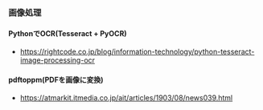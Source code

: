### 画像処理

#### PythonでOCR(Tesseract + PyOCR)

- https://rightcode.co.jp/blog/information-technology/python-tesseract-image-processing-ocr

#### pdftoppm(PDFを画像に変換)

- https://atmarkit.itmedia.co.jp/ait/articles/1903/08/news039.html